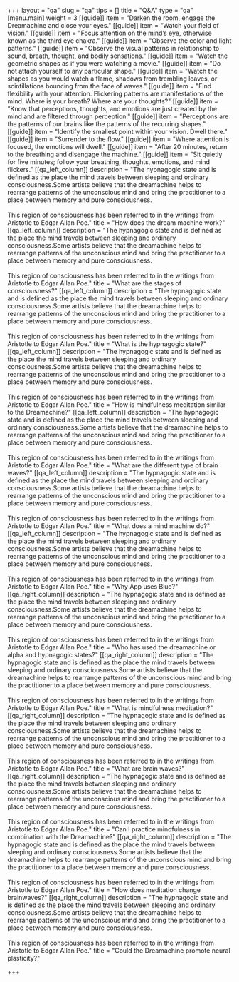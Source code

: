 +++
layout = "qa"
slug = "qa"
tips = []
title = "Q&A"
type = "qa"
[menu.main]
weight = 3
[[guide]]
item = "Darken the room, engage the Dreamachine and close your eyes."
[[guide]]
item = "Watch your field of vision."
[[guide]]
item = "Focus attention on the mind’s  eye, otherwise known as the third eye chakra."
[[guide]]
item = "Observe the color and light patterns."
[[guide]]
item = "Observe the visual patterns in relationship to sound, breath, thought, and bodily sensations."
[[guide]]
item = "Watch the geometric shapes as if you were watching a movie."
[[guide]]
item = "Do not attach yourself to any particular shape."
[[guide]]
item = "Watch the shapes as you would watch a flame, shadows from trembling leaves, or scintillations bouncing from the face of waves."
[[guide]]
item = "Find flexibility with your attention. Flickering patterns are manifestations of the mind. Where is your breath? Where are your thoughts?"
[[guide]]
item = "Know that perceptions, thoughts, and emotions are just created by the mind and are filtered through perception."
[[guide]]
item = "Perceptions are the patterns of our brains like the patterns of the recurring shapes."
[[guide]]
item = "Identify the smallest point within your vision. Dwell there."
[[guide]]
item = "Surrender to the flow."
[[guide]]
item = "Where attention is focused, the emotions will dwell."
[[guide]]
item = "After 20 minutes, return to the breathing and disengage the machine."
[[guide]]
item = "Sit quietly for five minutes; follow your breathing, thoughts, emotions, and mind flickers."
[[qa_left_column]]
description = "The hypnagogic state and is defined as the place the mind travels between sleeping and ordinary consciousness.Some artists believe that the dreamachine helps to rearrange patterns of the unconscious mind and bring the practitioner to a place between memory and pure consciousness.<br><br>This region of consciousness has been referred to in the writings from Aristotle to Edgar Allan Poe."
title = "How does the dream machine work?"
[[qa_left_column]]
description = "The hypnagogic state and is defined as the place the mind travels between sleeping and ordinary consciousness.Some artists believe that the dreamachine helps to rearrange patterns of the unconscious mind and bring the practitioner to a place between memory and pure consciousness.<br><br>This region of consciousness has been referred to in the writings from Aristotle to Edgar Allan Poe."
title = "What are the stages of consciousness?"
[[qa_left_column]]
description = "The hypnagogic state and is defined as the place the mind travels between sleeping and ordinary consciousness.Some artists believe that the dreamachine helps to rearrange patterns of the unconscious mind and bring the practitioner to a place between memory and pure consciousness.<br><br>This region of consciousness has been referred to in the writings from Aristotle to Edgar Allan Poe."
title = "What is the hypnagogic state?"
[[qa_left_column]]
description = "The hypnagogic state and is defined as the place the mind travels between sleeping and ordinary consciousness.Some artists believe that the dreamachine helps to rearrange patterns of the unconscious mind and bring the practitioner to a place between memory and pure consciousness.<br><br>This region of consciousness has been referred to in the writings from Aristotle to Edgar Allan Poe."
title = "How is mindfulness meditation similar to the Dreamachine?"
[[qa_left_column]]
description = "The hypnagogic state and is defined as the place the mind travels between sleeping and ordinary consciousness.Some artists believe that the dreamachine helps to rearrange patterns of the unconscious mind and bring the practitioner to a place between memory and pure consciousness.<br><br>This region of consciousness has been referred to in the writings from Aristotle to Edgar Allan Poe."
title = "What are the different type of brain waves?"
[[qa_left_column]]
description = "The hypnagogic state and is defined as the place the mind travels between sleeping and ordinary consciousness.Some artists believe that the dreamachine helps to rearrange patterns of the unconscious mind and bring the practitioner to a place between memory and pure consciousness.<br><br>This region of consciousness has been referred to in the writings from Aristotle to Edgar Allan Poe."
title = "What does a mind machine do?"
[[qa_left_column]]
description = "The hypnagogic state and is defined as the place the mind travels between sleeping and ordinary consciousness.Some artists believe that the dreamachine helps to rearrange patterns of the unconscious mind and bring the practitioner to a place between memory and pure consciousness.<br><br>This region of consciousness has been referred to in the writings from Aristotle to Edgar Allan Poe."
title = "Why App uses Blue?"
[[qa_right_column]]
description = "The hypnagogic state and is defined as the place the mind travels between sleeping and ordinary consciousness.Some artists believe that the dreamachine helps to rearrange patterns of the unconscious mind and bring the practitioner to a place between memory and pure consciousness.<br><br>This region of consciousness has been referred to in the writings from Aristotle to Edgar Allan Poe."
title = "Who has used the dreamachine or alpha and hypnagogic states?"
[[qa_right_column]]
description = "The hypnagogic state and is defined as the place the mind travels between sleeping and ordinary consciousness.Some artists believe that the dreamachine helps to rearrange patterns of the unconscious mind and bring the practitioner to a place between memory and pure consciousness.<br><br>This region of consciousness has been referred to in the writings from Aristotle to Edgar Allan Poe."
title = "What is mindfulness meditation?"
[[qa_right_column]]
description = "The hypnagogic state and is defined as the place the mind travels between sleeping and ordinary consciousness.Some artists believe that the dreamachine helps to rearrange patterns of the unconscious mind and bring the practitioner to a place between memory and pure consciousness.<br><br>This region of consciousness has been referred to in the writings from Aristotle to Edgar Allan Poe."
title = "What are brain waves?"
[[qa_right_column]]
description = "The hypnagogic state and is defined as the place the mind travels between sleeping and ordinary consciousness.Some artists believe that the dreamachine helps to rearrange patterns of the unconscious mind and bring the practitioner to a place between memory and pure consciousness.<br><br>This region of consciousness has been referred to in the writings from Aristotle to Edgar Allan Poe."
title = "Can I practice mindfulness in combination with the Dreamachine?"
[[qa_right_column]]
description = "The hypnagogic state and is defined as the place the mind travels between sleeping and ordinary consciousness.Some artists believe that the dreamachine helps to rearrange patterns of the unconscious mind and bring the practitioner to a place between memory and pure consciousness.<br><br>This region of consciousness has been referred to in the writings from Aristotle to Edgar Allan Poe."
title = "How does meditation change brainwaves?"
[[qa_right_column]]
description = "The hypnagogic state and is defined as the place the mind travels between sleeping and ordinary consciousness.Some artists believe that the dreamachine helps to rearrange patterns of the unconscious mind and bring the practitioner to a place between memory and pure consciousness.<br><br>This region of consciousness has been referred to in the writings from Aristotle to Edgar Allan Poe."
title = "Could the Dreamachine promote neural plasticity?"

+++
